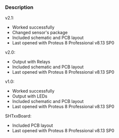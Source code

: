 ### Description

v2.1:
- Worked successfully
- Changed sensor's package
- Included schematic and PCB layout
- Last opened with Proteus 8 Professional v8.13 SP0

v2.0:
- Output with Relays
- Included schematic and PCB layout
- Last opened with Proteus 8 Professional v8.13 SP0

v1.0:
- Worked successfully
- Output with LEDs
- Included schematic and PCB layout
- Last opened with Proteus 8 Professional v8.13 SP0

SHTxxBoard:
- Included PCB layout
- Last opened with Proteus 8 Professional v8.13 SP0